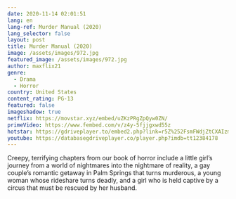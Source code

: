 ```yaml
---
date: 2020-11-14 02:01:51
lang: en
lang-ref: Murder Manual (2020)
lang_selector: false
layout: post
title: Murder Manual (2020)
image: /assets/images/972.jpg
featured_image: /assets/images/972.jpg
author: maxflix21
genre:
  - Drama
  - Horror
country: United States
content_rating: PG-13
featured: false
imageshadow: true
netflix: https://movstar.xyz/embed/uZKzPRgZpQyw0ZN/
primeVideo: https://www.fembed.com/v/z4y-5fjjgxwd55z
hotstar: https://gdriveplayer.to/embed2.php?link=r5Z%252FsmFWdjZtCXAIzmRjXgGDcOyxFq8SStIp3lK2FoNipybGMDS0Rp6bElO1%252FRsT9d0HWgSglt1hps4LOQj2DULPVaeHq6mdeL8VFL5wKgmASoEvkibLfazHDKS0kmpSrEtgRMY8kn075aCA1LK%252BTYcrmLbOoNCmCzpKRx9YIkkIMhgO5NchHn9uXLSvMSRmRTNHHNMb8c68Uq3N8%252FyhyaTmuu%252BdcEGhPOU9L0ZHTZ1WDXhtb8A7UhdxRhfMgNz4e0R%252FcwBHIbG1Oltm%252B1bORP1CY0GjjsPc4ofUc%252FYRUtNQ%253D%253D
youtube: https://databasegdriveplayer.co/player.php?imdb=tt12384178
---
```

Creepy, terrifying chapters from our book of horror include a little girl’s journey from a world of nightmares into the nightmare of reality, a gay couple’s romantic getaway in Palm Springs that turns murderous, a young woman whose rideshare turns deadly, and a girl who is held captive by a circus that must be rescued by her husband.